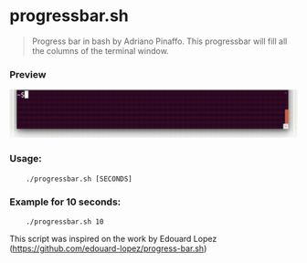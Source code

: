 # progressbar.sh

> Progress bar in bash by Adriano Pinaffo.
This progressbar will fill all the columns of the terminal window.

### Preview
![progressbar.sh in action on terminal](./progressbar.gif)

### Usage:
        ./progressbar.sh [SECONDS] 

### Example for 10 seconds:
        ./progressbar.sh 10

This script was inspired on the work by Edouard Lopez (https://github.com/edouard-lopez/progress-bar.sh)
